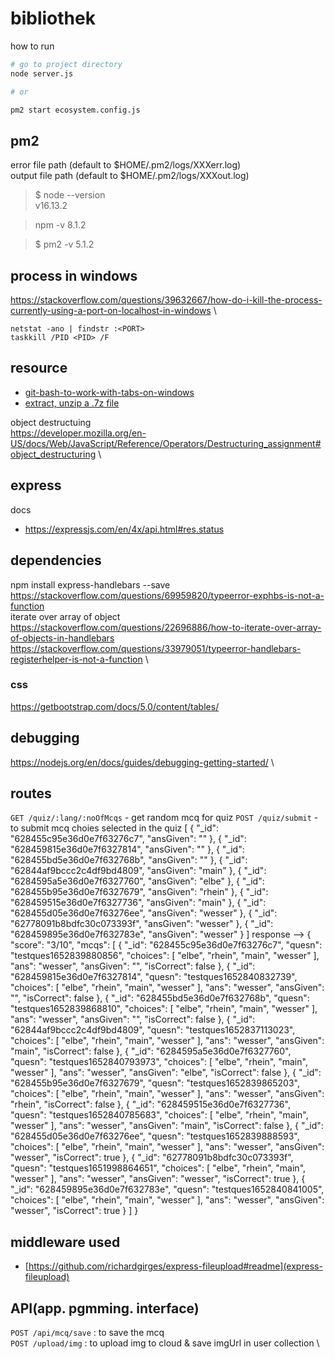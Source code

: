 bibliothek
===


how to run 
```bash
# go to project directory
node server.js

# or

pm2 start ecosystem.config.js
```

pm2
---
error file path (default to $HOME/.pm2/logs/XXXerr.log)  
output file path (default to $HOME/.pm2/logs/XXXout.log)


> $ node --version  
> v16.13.2

> npm -v
> 8.1.2

> $ pm2 -v
> 5.1.2

## process in windows 
<https://stackoverflow.com/questions/39632667/how-do-i-kill-the-process-currently-using-a-port-on-localhost-in-windows>  \

```
netstat -ano | findstr :<PORT>  
taskkill /PID <PID> /F
```


## resource 

- [git-bash-to-work-with-tabs-on-windows](https://stackoverflow.com/questions/20202269/set-up-git-bash-to-work-with-tabs-on-windows)
- [extract, unzip a .7z file](https://answers.microsoft.com/en-us/windows/forum/all/unable-to-install-7z-file/bd244e05-50c7-4420-936d-4a56d0375177)


object destructuing  
<https://developer.mozilla.org/en-US/docs/Web/JavaScript/Reference/Operators/Destructuring_assignment#object_destructuring>  \

## express

docs
- https://expressjs.com/en/4x/api.html#res.status


## dependencies 
npm install express-handlebars --save
<https://stackoverflow.com/questions/69959820/typeerror-exphbs-is-not-a-function>  \
iterate over array of object <https://stackoverflow.com/questions/22696886/how-to-iterate-over-array-of-objects-in-handlebars>  \
<https://stackoverflow.com/questions/33979051/typeerror-handlebars-registerhelper-is-not-a-function>  \
### css
https://getbootstrap.com/docs/5.0/content/tables/



## debugging 
<https://nodejs.org/en/docs/guides/debugging-getting-started/>  \



## routes 

`GET /quiz/:lang/:noOfMcqs` - get random mcq for quiz
`POST /quiz/submit` - to submit mcq choies selected in the quiz
[
    {
        "_id": "628455c95e36d0e7f63276c7",
        "ansGiven": ""
    },
    {
        "_id": "628459815e36d0e7f6327814",
        "ansGiven": ""
    },
    {
        "_id": "628455bd5e36d0e7f632768b",
        "ansGiven": ""
    },
    {
        "_id": "62844af9bccc2c4df9bd4809",
        "ansGiven": "main"
    },
    {
        "_id": "6284595a5e36d0e7f6327760",
        "ansGiven": "elbe"
    },
    {
        "_id": "628455b95e36d0e7f6327679",
        "ansGiven": "rhein"
    },
    {
        "_id": "628459515e36d0e7f6327736",
        "ansGiven": "main"
    },
    {
        "_id": "628455d05e36d0e7f63276ee",
        "ansGiven": "wesser"
    },
    {
        "_id": "62778091b8bdfc30c073393f",
        "ansGiven": "wesser"
    },
    {
        "_id": "628459895e36d0e7f632783e",
        "ansGiven": "wesser"
    }
]
response -->
{
    "score": "3/10",
    "mcqs": [
        {
            "_id": "628455c95e36d0e7f63276c7",
            "quesn": "testques1652839880856",
            "choices": [
                "elbe",
                "rhein",
                "main",
                "wesser"
            ],
            "ans": "wesser",
            "ansGiven": "",
            "isCorrect": false
        },
        {
            "_id": "628459815e36d0e7f6327814",
            "quesn": "testques1652840832739",
            "choices": [
                "elbe",
                "rhein",
                "main",
                "wesser"
            ],
            "ans": "wesser",
            "ansGiven": "",
            "isCorrect": false
        },
        {
            "_id": "628455bd5e36d0e7f632768b",
            "quesn": "testques1652839868810",
            "choices": [
                "elbe",
                "rhein",
                "main",
                "wesser"
            ],
            "ans": "wesser",
            "ansGiven": "",
            "isCorrect": false
        },
        {
            "_id": "62844af9bccc2c4df9bd4809",
            "quesn": "testques1652837113023",
            "choices": [
                "elbe",
                "rhein",
                "main",
                "wesser"
            ],
            "ans": "wesser",
            "ansGiven": "main",
            "isCorrect": false
        },
        {
            "_id": "6284595a5e36d0e7f6327760",
            "quesn": "testques1652840793973",
            "choices": [
                "elbe",
                "rhein",
                "main",
                "wesser"
            ],
            "ans": "wesser",
            "ansGiven": "elbe",
            "isCorrect": false
        },
        {
            "_id": "628455b95e36d0e7f6327679",
            "quesn": "testques1652839865203",
            "choices": [
                "elbe",
                "rhein",
                "main",
                "wesser"
            ],
            "ans": "wesser",
            "ansGiven": "rhein",
            "isCorrect": false
        },
        {
            "_id": "628459515e36d0e7f6327736",
            "quesn": "testques1652840785683",
            "choices": [
                "elbe",
                "rhein",
                "main",
                "wesser"
            ],
            "ans": "wesser",
            "ansGiven": "main",
            "isCorrect": false
        },
        {
            "_id": "628455d05e36d0e7f63276ee",
            "quesn": "testques1652839888593",
            "choices": [
                "elbe",
                "rhein",
                "main",
                "wesser"
            ],
            "ans": "wesser",
            "ansGiven": "wesser",
            "isCorrect": true
        },
        {
            "_id": "62778091b8bdfc30c073393f",
            "quesn": "testques1651998864651",
            "choices": [
                "elbe",
                "rhein",
                "main",
                "wesser"
            ],
            "ans": "wesser",
            "ansGiven": "wesser",
            "isCorrect": true
        },
        {
            "_id": "628459895e36d0e7f632783e",
            "quesn": "testques1652840841005",
            "choices": [
                "elbe",
                "rhein",
                "main",
                "wesser"
            ],
            "ans": "wesser",
            "ansGiven": "wesser",
            "isCorrect": true
        }
    ]
}
## middleware used 
- [https://github.com/richardgirges/express-fileupload#readme](express-fileupload)


## API(app. pgmming. interface)

`POST /api/mcq/save` : to save the mcq  \
`POST /upload/img` : to upload img to cloud & save imgUrl in user collection   \
